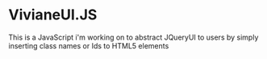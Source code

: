 # VivianeUI.JS
This is a JavaScript i'm working on to abstract JQueryUI to users by simply inserting class names or Ids to HTML5 elements
